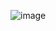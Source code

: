 
![image](https://user-images.githubusercontent.com/39220694/205143616-b45e7d80-e50b-40fb-8cb2-0fa134da7ab6.png)
